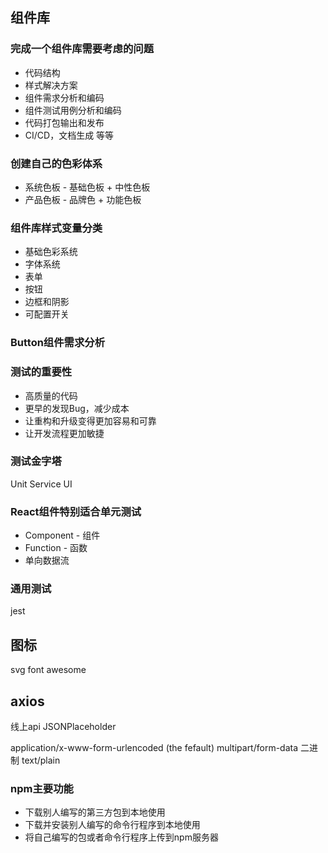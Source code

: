 ## 组件库
### 完成一个组件库需要考虑的问题
* 代码结构
* 样式解决方案
* 组件需求分析和编码
* 组件测试用例分析和编码
* 代码打包输出和发布
* CI/CD，文档生成 等等

### 创建自己的色彩体系
* 系统色板 - 基础色板 + 中性色板
* 产品色板 - 品牌色 + 功能色板

### 组件库样式变量分类
* 基础色彩系统
* 字体系统
* 表单
* 按钮
* 边框和阴影
* 可配置开关

### Button组件需求分析


### 测试的重要性
* 高质量的代码
* 更早的发现Bug，减少成本
* 让重构和升级变得更加容易和可靠
* 让开发流程更加敏捷

### 测试金字塔
Unit
Service
UI

### React组件特别适合单元测试
* Component - 组件
* Function - 函数
* 单向数据流

### 通用测试
jest

## 图标
svg
font awesome

## axios
线上api
JSONPlaceholder

application/x-www-form-urlencoded (the fefault)
multipart/form-data  二进制
text/plain

### npm主要功能
* 下载别人编写的第三方包到本地使用
* 下载并安装别人编写的命令行程序到本地使用
* 将自己编写的包或者命令行程序上传到npm服务器